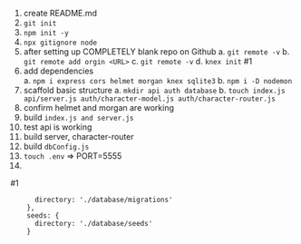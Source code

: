 1. create README.md
2. `git init`
3. `npm init -y`
4. `npx gitignore node`
5. after setting up COMPLETELY blank repo on Github
  a. `git remote -v`
  b. `git remote add orgin <URL>`
  c. `git remote -v`
  d. `knex init` #1
6. add dependencies  
  a. `npm i express cors helmet morgan knex sqlite3`
  b. `npm i -D nodemon`
7. scaffold basic structure
  a. `mkdir api auth database`
  b. `touch index.js api/server.js auth/character-model.js auth/character-router.js`
8. confirm helmet and morgan are working 
9. build `index.js and server.js`
10. test api is working 
11. build server, character-router
12. build `dbConfig.js`
13. `touch .env`  => PORT=5555
14. 

#1 
```migrations: {
      directory: './database/migrations'
    },
    seeds: {
      directory: './database/seeds'
    }
```





